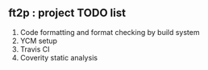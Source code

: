 ## ft2p : project TODO list

1. Code formatting and format checking by build system
1. YCM setup
1. Travis CI
1. Coverity static analysis

